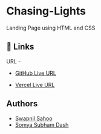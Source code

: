# Chasing-Lights
Landing Page using HTML and CSS

## 🔗 Links
URL -
- [GitHub Live URL](https://swapnil0601.github.io/Chasing-Lights/)

- [Vercel Live URL](https://chasing-lights.vercel.app/)

## Authors

- [Swapnil Sahoo](https://github.com/swapnil0601)
- [Somya Subham Dash](https://github.com/somyasubham9)
